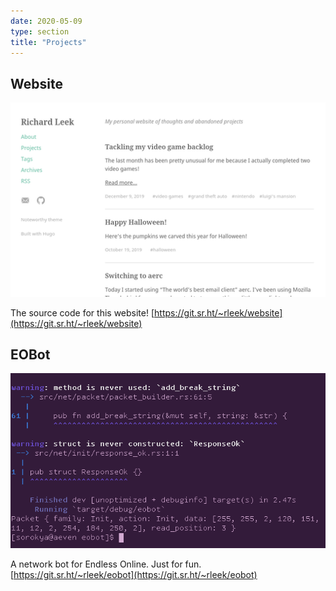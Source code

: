 ```yaml
---
date: 2020-05-09
type: section
title: "Projects"
---
```


## Website
![website screenshot](./website.png)

The source code for this website!
[https://git.sr.ht/~rleek/website](https://git.sr.ht/~rleek/website)


## EOBot
![eobot screenshot](./eobot.png)

A network bot for Endless Online. Just for fun.
[https://git.sr.ht/~rleek/eobot](https://git.sr.ht/~rleek/eobot)